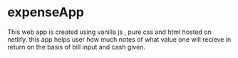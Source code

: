 # expenseApp
This web app is created using vanilla js , pure css and html hosted on netlify. this app helps user how much notes of what value one will recieve in return  on the basis of bill input and cash given.
